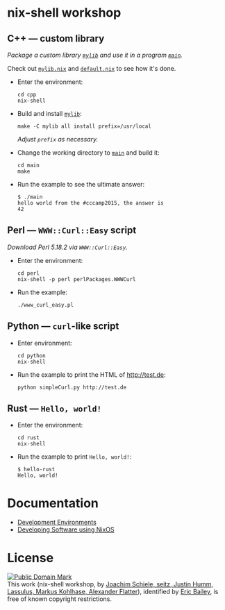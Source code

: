 # nix-shell workshop

## C++ — custom library

*Package a custom library [`mylib`][] and use it in a program [`main`][].*

Check out [`mylib.nix`][] and [`default.nix`][] to see how it's done.

[`mylib`]: ./cpp/mylib/
[`main`]: ./cpp/main
[`mylib.nix`]: ./cpp/mylib.nix
[`default.nix`]: ./cpp/default.nix


- Enter the environment:

  ```fish
  cd cpp
  nix-shell
  ```

- Build and install [`mylib`][]:

  ```fish
  make -C mylib all install prefix=/usr/local
  ```

  *Adjust `prefix` as necessary.*

- Change the working directory to [`main`][] and build it:

  ```fish
  cd main
  make
  ```
- Run the example to see the ultimate answer:

  ```
  $ ./main
  hello world from the #cccamp2015, the answer is
  42
  ```


<!-- FIXME -->
<!-- ## Go — minimal webserver -->

<!-- *Serve a "Hello World" HTML page on port 8080.* -->

<!-- ```bash -->
<!-- cd go -->
<!-- nix-shell -->
<!-- go run helloworld.go -->
<!-- ``` -->


<!-- FIXME -->
<!-- ## Qt — console application -->

<!-- *A Qt 5 console application.* -->

<!-- - Enter the environment: -->

<!--   ```fish -->
<!--   cd qt -->
<!--   nix-shell -->
<!--   ``` -->

<!-- - Generate the console binary: -->

<!--   ```fish -->
<!--   qmake -->
<!--   make -->
<!--   ``` -->

<!-- - Run the example: -->

<!--   ``` -->
<!--   $ ./console -->
<!--   hello beautiful world, from #cccamp2015! -->
<!--   ``` -->


## Perl — `WWW::Curl::Easy` script

*Download Perl 5.18.2 via `WWW::Curl::Easy`.*

- Enter the environment:

  ```fish
  cd perl
  nix-shell -p perl perlPackages.WWWCurl
  ```

- Run the example:

  ```fish
  ./www_curl_easy.pl
  ```


## Python — `curl`-like script

- Enter environment:

  ```fish
  cd python
  nix-shell
  ```

- Run the example to print the HTML of http://test.de:

  ```fish
  python simpleCurl.py http://test.de
  ```


## Rust — `Hello, world!`

- Enter the environment:

  ```fish
  cd rust
  nix-shell
  ```

- Run the example to print `Hello, world!`:

  ```
  $ hello-rust
  Hello, world!
  ```


# Documentation

- [Development Environments][]
- [Developing Software using NixOS][blog]

[Development Environments]: https://nixos.org/wiki/Development_Environments
[blog]: https://lastlog.de/blog/posts/developing_software_using_nixos.html


# License

<p xmlns:dct="http://purl.org/dc/terms/">
<a rel="license" href="http://creativecommons.org/publicdomain/mark/1.0/">
<img src="http://i.creativecommons.org/p/mark/1.0/88x31.png"
     style="border-style: none;" alt="Public Domain Mark" />
</a>
<br />
This work (<span property="dct:title">nix-shell workshop</span>, by <a href="https://github.com/nixcloud/nix-shell-workshop/graphs/contributors" rel="dct:creator"><span property="dct:title">Joachim Schiele, seitz, Justin Humm, Lassulus, Markus Kohlhase, Alexander Flatter</span></a>), identified by <a href="https://github.com/yurrriq" rel="dct:publisher"><span property="dct:title">Eric Bailey</span></a>, is free of known copyright restrictions.
</p>
